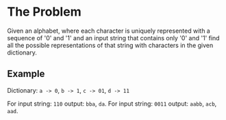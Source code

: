 
# The Problem

Given an alphabet, where each character is uniquely represented with a sequence of '0' and '1' and an input string that
contains only '0' and '1' find all the possible representations of that string with characters in the given dictionary.

## Example

Dictionary: ``a -> 0``, ``b -> 1``, ``c -> 01``, ``d -> 11``

For input string: ``110`` output: ``bba``, ``da``.
For input string: ``0011`` output: ``aabb``, ``acb``, ``aad``.

